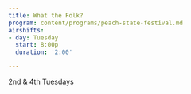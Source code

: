 ```yaml
---
title: What the Folk?
program: content/programs/peach-state-festival.md
airshifts:
- day: Tuesday
  start: 8:00p
  duration: '2:00'

---
```

2nd & 4th Tuesdays
